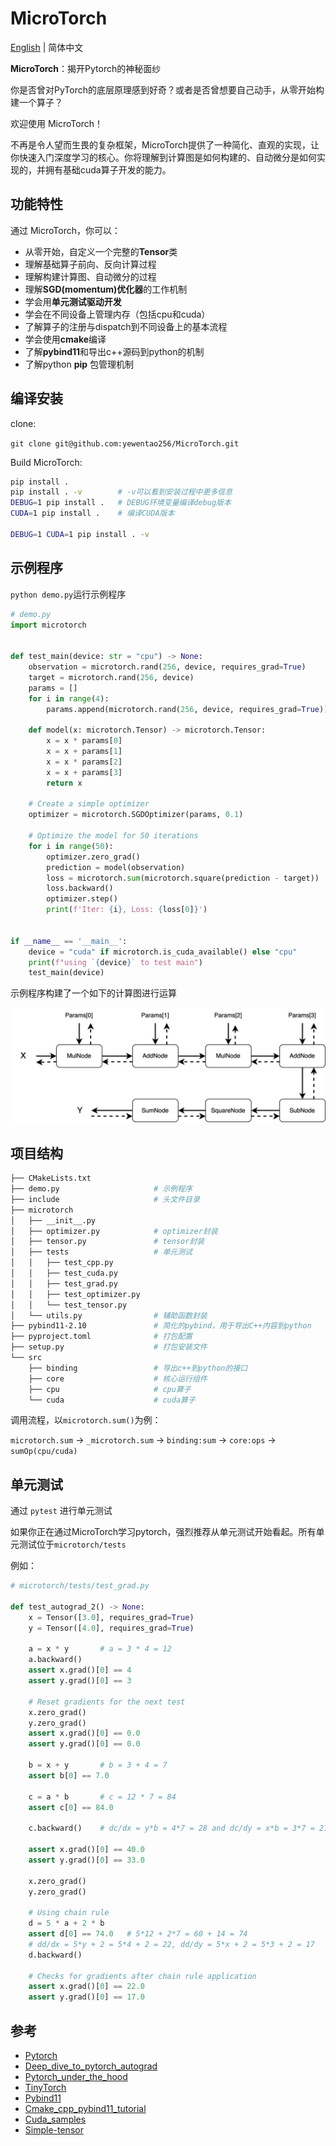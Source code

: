 # MicroTorch

[English](README.md) | 简体中文

**MicroTorch**：揭开Pytorch的神秘面纱

你是否曾对PyTorch的底层原理感到好奇？或者是否曾想要自己动手，从零开始构建一个算子？

欢迎使用 MicroTorch！

不再是令人望而生畏的复杂框架，MicroTorch提供了一种简化、直观的实现，让你快速入门深度学习的核心。你将理解到计算图是如何构建的、自动微分是如何实现的，并拥有基础cuda算子开发的能力。

## 功能特性

通过 MicroTorch，你可以：

- 从零开始，自定义一个完整的**Tensor**类
- 理解基础算子前向、反向计算过程
- 理解构建计算图、自动微分的过程
- 理解**SGD(momentum)优化器**的工作机制
- 学会用**单元测试驱动开发**
- 学会在不同设备上管理内存（包括cpu和cuda）
- 了解算子的注册与dispatch到不同设备上的基本流程
- 学会使用**cmake**编译
- 了解**pybind11**和导出c++源码到python的机制
- 了解python **pip** 包管理机制

## 编译安装

clone:

`git clone git@github.com:yewentao256/MicroTorch.git`

Build MicroTorch:

```bash
pip install .
pip install . -v        # -v可以看到安装过程中更多信息
DEBUG=1 pip install .   # DEBUG环境变量编译debug版本
CUDA=1 pip install .    # 编译CUDA版本

DEBUG=1 CUDA=1 pip install . -v
```

## 示例程序

`python demo.py`运行示例程序

```python
# demo.py
import microtorch


def test_main(device: str = "cpu") -> None:
    observation = microtorch.rand(256, device, requires_grad=True)
    target = microtorch.rand(256, device)
    params = []
    for i in range(4):
        params.append(microtorch.rand(256, device, requires_grad=True))

    def model(x: microtorch.Tensor) -> microtorch.Tensor:
        x = x * params[0]
        x = x + params[1]
        x = x * params[2]
        x = x + params[3]
        return x

    # Create a simple optimizer
    optimizer = microtorch.SGDOptimizer(params, 0.1)

    # Optimize the model for 50 iterations
    for i in range(50):
        optimizer.zero_grad()
        prediction = model(observation)
        loss = microtorch.sum(microtorch.square(prediction - target))
        loss.backward()
        optimizer.step()
        print(f'Iter: {i}, Loss: {loss[0]}')


if __name__ == '__main__':
    device = "cuda" if microtorch.is_cuda_available() else "cpu"
    print(f"using `{device}` to test main")
    test_main(device)
```

示例程序构建了一个如下的计算图进行运算

![image](resources/demo_graph.png)

## 项目结构

```bash
├── CMakeLists.txt
├── demo.py                     # 示例程序
├── include                     # 头文件目录
├── microtorch
│   ├── __init__.py
│   ├── optimizer.py            # optimizer封装
│   ├── tensor.py               # tensor封装
│   ├── tests                   # 单元测试
│   │   ├── test_cpp.py
│   │   ├── test_cuda.py
│   │   ├── test_grad.py
│   │   ├── test_optimizer.py
│   │   └── test_tensor.py
│   └── utils.py                # 辅助函数封装
├── pybind11-2.10               # 简化的pybind，用于导出C++内容到python
├── pyproject.toml              # 打包配置
├── setup.py                    # 打包安装文件
└── src
    ├── binding                 # 导出c++到python的接口
    ├── core                    # 核心运行组件
    ├── cpu                     # cpu算子
    └── cuda                    # cuda算子
```

调用流程，以`microtorch.sum()`为例：

`microtorch.sum` -> `_microtorch.sum` -> `binding:sum` -> `core:ops` -> `sumOp(cpu/cuda)`

## 单元测试

通过 `pytest` 进行单元测试

如果你正在通过MicroTorch学习pytorch，强烈推荐从单元测试开始看起。所有单元测试位于`microtorch/tests`

例如：

```python
# microtorch/tests/test_grad.py

def test_autograd_2() -> None:
    x = Tensor([3.0], requires_grad=True)
    y = Tensor([4.0], requires_grad=True)

    a = x * y       # a = 3 * 4 = 12
    a.backward()
    assert x.grad()[0] == 4
    assert y.grad()[0] == 3

    # Reset gradients for the next test
    x.zero_grad()
    y.zero_grad()
    assert x.grad()[0] == 0.0
    assert y.grad()[0] == 0.0

    b = x + y       # b = 3 + 4 = 7
    assert b[0] == 7.0

    c = a * b       # c = 12 * 7 = 84
    assert c[0] == 84.0

    c.backward()    # dc/dx = y*b = 4*7 = 28 and dc/dy = x*b = 3*7 = 21

    assert x.grad()[0] == 40.0
    assert y.grad()[0] == 33.0

    x.zero_grad()
    y.zero_grad()

    # Using chain rule
    d = 5 * a + 2 * b
    assert d[0] == 74.0   # 5*12 + 2*7 = 60 + 14 = 74
    # dd/dx = 5*y + 2 = 5*4 + 2 = 22, dd/dy = 5*x + 2 = 5*3 + 2 = 17
    d.backward()

    # Checks for gradients after chain rule application
    assert x.grad()[0] == 22.0
    assert y.grad()[0] == 17.0
```

## 参考

- [Pytorch](https://github.com/pytorch/pytorch)
- [Deep_dive_to_pytorch_autograd](https://wentao.site/deep_dive_to_autograd_1/)
- [Pytorch_under_the_hood](https://wentao.site/deep_dive_into_contiguous_1/)
- [TinyTorch](https://github.com/darglein/TinyTorch)
- [Pybind11](https://pybind11.readthedocs.io/en/stable/index.html)
- [Cmake_cpp_pybind11_tutorial](https://github.com/smrfeld/cmake_cpp_pybind11_tutorial)
- [Cuda_samples](https://github.com/NVIDIA/cuda-samples)
- [Simple-tensor](https://github.com/XuHQ1997/simple-tensor)

